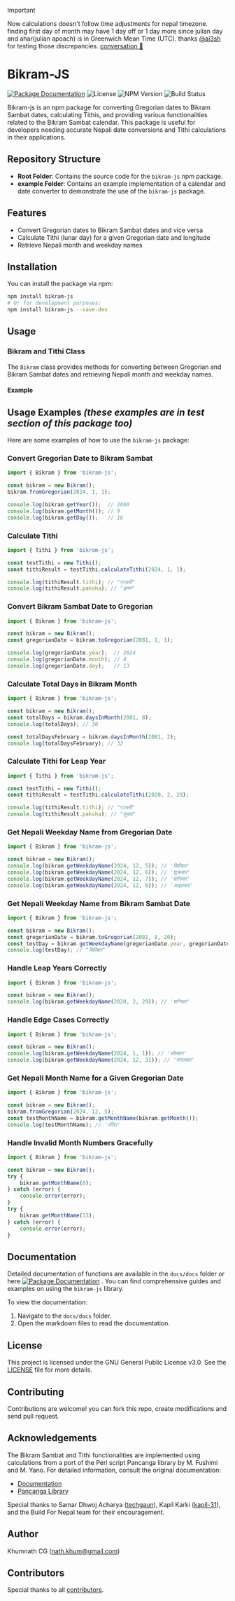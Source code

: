 > [!IMPORTANT]  
> Now calculations doesn't follow time adjustments for nepal timezone.
> finding first day of month may have 1 day off or 1 day more since julian day and ahar(julian apoach) is in Greenwich Mean Time ‎(UTC)‎.
> thanks [@aj3sh](https://github.com/aj3sh) for testing those discrepancies. [conversation 🔗](https://github.com/opensource-nepal/node-nepali-datetime/issues/82#issuecomment-2559146283)

# Bikram-JS
[![Package Documentation](https://img.shields.io/badge/docs-Documentation-blue.svg)](https://build-for-nepal.github.io/bikram-calendar/docs/)
![License](https://img.shields.io/badge/License-GPLv3-blue.svg)
![NPM Version](https://img.shields.io/npm/v/bikram-js.svg)
![Build Status](https://img.shields.io/github/actions/workflow/status/build-for-nepal/bikram-calendar/test.yml)

Bikram-js is an npm package for converting Gregorian dates to Bikram Sambat dates, calculating Tithis, and providing various functionalities related to the Bikram Sambat calendar. This package is useful for developers needing accurate Nepali date conversions and Tithi calculations in their applications.

## Repository Structure

- **Root Folder**: Contains the source code for the `bikram-js` npm package.
- **example Folder**: Contains an example implementation of a calendar and date converter to demonstrate the use of the `bikram-js` package.


## Features

- Convert Gregorian dates to Bikram Sambat dates and vice versa
- Calculate Tithi (lunar day) for a given Gregorian date and longitude
- Retrieve Nepali month and weekday names


## Installation

You can install the package via npm:

```bash
npm install bikram-js
# Or for development purposes:
npm install bikram-js --save-dev
```


## Usage

### Bikram and Tithi Class

The `Bikram` class provides methods for converting between Gregorian and Bikram Sambat dates and retrieving Nepali month and weekday names.

#### Example


## Usage Examples *(these examples are in test section of this package too)*

Here are some examples of how to use the `bikram-js` package:

### Convert Gregorian Date to Bikram Sambat

```typescript
import { Bikram } from 'bikram-js';

const bikram = new Bikram();
bikram.fromGregorian(2024, 1, 1);

console.log(bikram.getYear());  // 2080
console.log(bikram.getMonth()); // 9
console.log(bikram.getDay());   // 16
```

### Calculate Tithi

```typescript
import { Tithi } from 'bikram-js';

const testTithi = new Tithi();
const tithiResult = testTithi.calculateTithi(2024, 1, 1);

console.log(tithiResult.tithi); // "पञ्चमी"
console.log(tithiResult.paksha); // "कृष्ण"
```

### Convert Bikram Sambat Date to Gregorian

```typescript
import { Bikram } from 'bikram-js';

const bikram = new Bikram();
const gregorianDate = bikram.toGregorian(2081, 1, 1);

console.log(gregorianDate.year);  // 2024
console.log(gregorianDate.month); // 4
console.log(gregorianDate.day);   // 13
```

### Calculate Total Days in Bikram Month

```typescript
import { Bikram } from 'bikram-js';

const bikram = new Bikram();
const totalDays = bikram.daysInMonth(2081, 8);
console.log(totalDays); // 30

const totalDaysFebruary = bikram.daysInMonth(2081, 2);
console.log(totalDaysFebruary); // 32
```

### Calculate Tithi for Leap Year

```typescript
import { Tithi } from 'bikram-js';

const testTithi = new Tithi();
const tithiResult = testTithi.calculateTithi(2020, 2, 29);

console.log(tithiResult.tithi); // "पञ्चमी"
console.log(tithiResult.paksha); // "शुक्ल"
```

### Get Nepali Weekday Name from Gregorian Date

```typescript
import { Bikram } from 'bikram-js';

const bikram = new Bikram();
console.log(bikram.getWeekdayName(2024, 12, 5)); // 'बिहीबार'
console.log(bikram.getWeekdayName(2024, 12, 6)); // 'शुक्रबार' 
console.log(bikram.getWeekdayName(2024, 12, 7)); // 'शनिबार'
console.log(bikram.getWeekdayName(2024, 12, 8)); // 'आइतबार'
```

### Get Nepali Weekday Name from Bikram Sambat Date

```typescript
import { Bikram } from 'bikram-js';

const bikram = new Bikram();
const gregorianDate = bikram.toGregorian(2081, 8, 20);
const testDay = bikram.getWeekdayName(gregorianDate.year, gregorianDate.month, gregorianDate.day);
console.log(testDay); // "बिहीबार"
```

### Handle Leap Years Correctly

```typescript
import { Bikram } from 'bikram-js';

const bikram = new Bikram();
console.log(bikram.getWeekdayName(2020, 2, 29)); // 'शनिबार'
```

### Handle Edge Cases Correctly

```typescript
import { Bikram } from 'bikram-js';

const bikram = new Bikram();
console.log(bikram.getWeekdayName(2024, 1, 1)); // 'सोमबार'
console.log(bikram.getWeekdayName(2024, 12, 31)); // 'मंगलबार'
```

### Get Nepali Month Name for a Given Gregorian Date

```typescript
import { Bikram } from 'bikram-js';

const bikram = new Bikram();
bikram.fromGregorian(2024, 12, 5);
const testMonthName = bikram.getMonthName(bikram.getMonth());
console.log(testMonthName); // 'मंसिर'
```

### Handle Invalid Month Numbers Gracefully

```typescript
import { Bikram } from 'bikram-js';

const bikram = new Bikram();
try {
    bikram.getMonthName(0);
} catch (error) {
    console.error(error);
}
try {
    bikram.getMonthName(13);
} catch (error) {
    console.error(error);
}
```

## Documentation

Detailed documentation of functions are available in the `docs/docs` folder or here [![Package Documentation](https://img.shields.io/badge/docs-Documentation-blue.svg)](https://build-for-nepal.github.io/bikram-calendar/docs/)
. You can find comprehensive guides and examples on using the `bikram-js` library.

To view the documentation:

1. Navigate to the `docs/docs` folder.
2. Open the markdown files to read the documentation.

## License

This project is licensed under the GNU General Public License v3.0. See the [LICENSE](LICENSE) file for more details.

## Contributing

Contributions are welcome! you can fork this repo, create modifications and send pull request.


## Acknowledgements

The Bikram Sambat and Tithi functionalities are implemented using calculations from a port of the Perl script Pancanga library by M. Fushimi and M. Yano. For detailed information, consult the original documentation:

- [Documentation](http://www.cc.kyoto-su.ac.jp/~yanom/pancanga/message314.html)
- [Pancanga Library](http://www.cc.kyoto-su.ac.jp/~yanom/sanskrit/pancanga/pancanga3.14)

Special thanks to Samar Dhwoj Acharya ([techgaun](https://github.com/techgaun)), Kapil Karki ([kapil-31](https://github.com/kapil-31)), and the Build For Nepal team for their encouragement.


## Author

Khumnath CG (nath.khum@gmail.com)

## Contributors

Special thanks to all [contributors](https://github.com/build-for-nepal/bikram-calendar/graphs/contributors).

